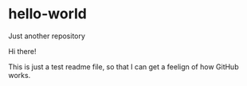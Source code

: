 # hello-world
Just another repository

Hi there!

This is just a test readme file, so that I can get a feelign of how GitHub works.
